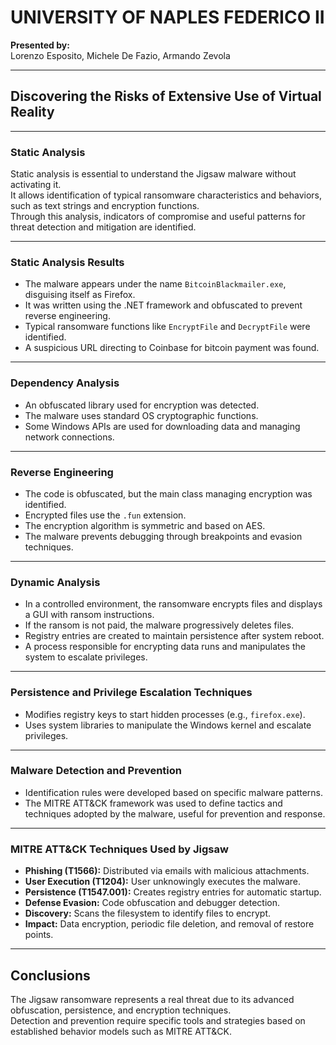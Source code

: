 # UNIVERSITY OF NAPLES FEDERICO II

**Presented by:**  
Lorenzo Esposito, Michele De Fazio, Armando Zevola

---

## Discovering the Risks of Extensive Use of Virtual Reality

---

### Static Analysis  
Static analysis is essential to understand the Jigsaw malware without activating it.  
It allows identification of typical ransomware characteristics and behaviors, such as text strings and encryption functions.  
Through this analysis, indicators of compromise and useful patterns for threat detection and mitigation are identified.

---

### Static Analysis Results  
- The malware appears under the name `BitcoinBlackmailer.exe`, disguising itself as Firefox.  
- It was written using the .NET framework and obfuscated to prevent reverse engineering.  
- Typical ransomware functions like `EncryptFile` and `DecryptFile` were identified.  
- A suspicious URL directing to Coinbase for bitcoin payment was found.

---

### Dependency Analysis  
- An obfuscated library used for encryption was detected.  
- The malware uses standard OS cryptographic functions.  
- Some Windows APIs are used for downloading data and managing network connections.

---

### Reverse Engineering  
- The code is obfuscated, but the main class managing encryption was identified.  
- Encrypted files use the `.fun` extension.  
- The encryption algorithm is symmetric and based on AES.  
- The malware prevents debugging through breakpoints and evasion techniques.

---

### Dynamic Analysis  
- In a controlled environment, the ransomware encrypts files and displays a GUI with ransom instructions.  
- If the ransom is not paid, the malware progressively deletes files.  
- Registry entries are created to maintain persistence after system reboot.  
- A process responsible for encrypting data runs and manipulates the system to escalate privileges.

---

### Persistence and Privilege Escalation Techniques  
- Modifies registry keys to start hidden processes (e.g., `firefox.exe`).  
- Uses system libraries to manipulate the Windows kernel and escalate privileges.

---

### Malware Detection and Prevention  
- Identification rules were developed based on specific malware patterns.  
- The MITRE ATT&CK framework was used to define tactics and techniques adopted by the malware, useful for prevention and response.

---

### MITRE ATT&CK Techniques Used by Jigsaw  
- **Phishing (T1566):** Distributed via emails with malicious attachments.  
- **User Execution (T1204):** User unknowingly executes the malware.  
- **Persistence (T1547.001):** Creates registry entries for automatic startup.  
- **Defense Evasion:** Code obfuscation and debugger detection.  
- **Discovery:** Scans the filesystem to identify files to encrypt.  
- **Impact:** Data encryption, periodic file deletion, and removal of restore points.

---

## Conclusions  
The Jigsaw ransomware represents a real threat due to its advanced obfuscation, persistence, and encryption techniques.  
Detection and prevention require specific tools and strategies based on established behavior models such as MITRE ATT&CK.
